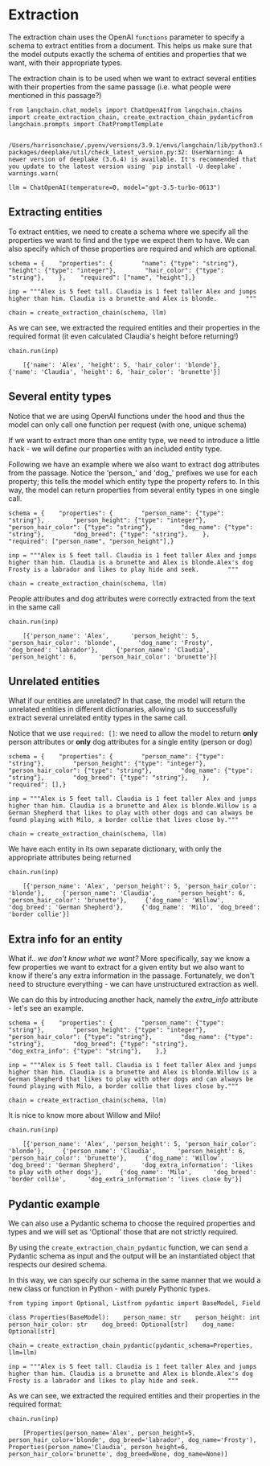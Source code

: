 Extraction
==========

The extraction chain uses the OpenAI `functions` parameter to specify a schema to extract entities from a document. This helps us make sure that the model outputs exactly the schema of entities and properties that we want, with their appropriate types.

The extraction chain is to be used when we want to extract several entities with their properties from the same passage (i.e. what people were mentioned in this passage?)

    from langchain.chat_models import ChatOpenAIfrom langchain.chains import create_extraction_chain, create_extraction_chain_pydanticfrom langchain.prompts import ChatPromptTemplate

        /Users/harrisonchase/.pyenv/versions/3.9.1/envs/langchain/lib/python3.9/site-packages/deeplake/util/check_latest_version.py:32: UserWarning: A newer version of deeplake (3.6.4) is available. It's recommended that you update to the latest version using `pip install -U deeplake`.      warnings.warn(

    llm = ChatOpenAI(temperature=0, model="gpt-3.5-turbo-0613")

Extracting entities[](#extracting-entities "Direct link to Extracting entities")
---------------------------------------------------------------------------------

To extract entities, we need to create a schema where we specify all the properties we want to find and the type we expect them to have. We can also specify which of these properties are required and which are optional.

    schema = {    "properties": {        "name": {"type": "string"},        "height": {"type": "integer"},        "hair_color": {"type": "string"},    },    "required": ["name", "height"],}

    inp = """Alex is 5 feet tall. Claudia is 1 feet taller Alex and jumps higher than him. Claudia is a brunette and Alex is blonde.        """

    chain = create_extraction_chain(schema, llm)

As we can see, we extracted the required entities and their properties in the required format (it even calculated Claudia's height before returning!)

    chain.run(inp)

        [{'name': 'Alex', 'height': 5, 'hair_color': 'blonde'},     {'name': 'Claudia', 'height': 6, 'hair_color': 'brunette'}]

Several entity types[](#several-entity-types "Direct link to Several entity types")
------------------------------------------------------------------------------------

Notice that we are using OpenAI functions under the hood and thus the model can only call one function per request (with one, unique schema)

If we want to extract more than one entity type, we need to introduce a little hack - we will define our properties with an included entity type.

Following we have an example where we also want to extract dog attributes from the passage. Notice the 'person_' and 'dog_' prefixes we use for each property; this tells the model which entity type the property refers to. In this way, the model can return properties from several entity types in one single call.

    schema = {    "properties": {        "person_name": {"type": "string"},        "person_height": {"type": "integer"},        "person_hair_color": {"type": "string"},        "dog_name": {"type": "string"},        "dog_breed": {"type": "string"},    },    "required": ["person_name", "person_height"],}

    inp = """Alex is 5 feet tall. Claudia is 1 feet taller Alex and jumps higher than him. Claudia is a brunette and Alex is blonde.Alex's dog Frosty is a labrador and likes to play hide and seek.        """

    chain = create_extraction_chain(schema, llm)

People attributes and dog attributes were correctly extracted from the text in the same call

    chain.run(inp)

        [{'person_name': 'Alex',      'person_height': 5,      'person_hair_color': 'blonde',      'dog_name': 'Frosty',      'dog_breed': 'labrador'},     {'person_name': 'Claudia',      'person_height': 6,      'person_hair_color': 'brunette'}]

Unrelated entities[](#unrelated-entities "Direct link to Unrelated entities")
------------------------------------------------------------------------------

What if our entities are unrelated? In that case, the model will return the unrelated entities in different dictionaries, allowing us to successfully extract several unrelated entity types in the same call.

Notice that we use `required: []`: we need to allow the model to return **only** person attributes or **only** dog attributes for a single entity (person or dog)

    schema = {    "properties": {        "person_name": {"type": "string"},        "person_height": {"type": "integer"},        "person_hair_color": {"type": "string"},        "dog_name": {"type": "string"},        "dog_breed": {"type": "string"},    },    "required": [],}

    inp = """Alex is 5 feet tall. Claudia is 1 feet taller Alex and jumps higher than him. Claudia is a brunette and Alex is blonde.Willow is a German Shepherd that likes to play with other dogs and can always be found playing with Milo, a border collie that lives close by."""

    chain = create_extraction_chain(schema, llm)

We have each entity in its own separate dictionary, with only the appropriate attributes being returned

    chain.run(inp)

        [{'person_name': 'Alex', 'person_height': 5, 'person_hair_color': 'blonde'},     {'person_name': 'Claudia',      'person_height': 6,      'person_hair_color': 'brunette'},     {'dog_name': 'Willow', 'dog_breed': 'German Shepherd'},     {'dog_name': 'Milo', 'dog_breed': 'border collie'}]

Extra info for an entity[](#extra-info-for-an-entity "Direct link to Extra info for an entity")
------------------------------------------------------------------------------------------------

What if.. _we don't know what we want?_ More specifically, say we know a few properties we want to extract for a given entity but we also want to know if there's any extra information in the passage. Fortunately, we don't need to structure everything - we can have unstructured extraction as well.

We can do this by introducing another hack, namely the _extra\_info_ attribute - let's see an example.

    schema = {    "properties": {        "person_name": {"type": "string"},        "person_height": {"type": "integer"},        "person_hair_color": {"type": "string"},        "dog_name": {"type": "string"},        "dog_breed": {"type": "string"},        "dog_extra_info": {"type": "string"},    },}

    inp = """Alex is 5 feet tall. Claudia is 1 feet taller Alex and jumps higher than him. Claudia is a brunette and Alex is blonde.Willow is a German Shepherd that likes to play with other dogs and can always be found playing with Milo, a border collie that lives close by."""

    chain = create_extraction_chain(schema, llm)

It is nice to know more about Willow and Milo!

    chain.run(inp)

        [{'person_name': 'Alex', 'person_height': 5, 'person_hair_color': 'blonde'},     {'person_name': 'Claudia',      'person_height': 6,      'person_hair_color': 'brunette'},     {'dog_name': 'Willow',      'dog_breed': 'German Shepherd',      'dog_extra_information': 'likes to play with other dogs'},     {'dog_name': 'Milo',      'dog_breed': 'border collie',      'dog_extra_information': 'lives close by'}]

Pydantic example[](#pydantic-example "Direct link to Pydantic example")
------------------------------------------------------------------------

We can also use a Pydantic schema to choose the required properties and types and we will set as 'Optional' those that are not strictly required.

By using the `create_extraction_chain_pydantic` function, we can send a Pydantic schema as input and the output will be an instantiated object that respects our desired schema.

In this way, we can specify our schema in the same manner that we would a new class or function in Python - with purely Pythonic types.

    from typing import Optional, Listfrom pydantic import BaseModel, Field

    class Properties(BaseModel):    person_name: str    person_height: int    person_hair_color: str    dog_breed: Optional[str]    dog_name: Optional[str]

    chain = create_extraction_chain_pydantic(pydantic_schema=Properties, llm=llm)

    inp = """Alex is 5 feet tall. Claudia is 1 feet taller Alex and jumps higher than him. Claudia is a brunette and Alex is blonde.Alex's dog Frosty is a labrador and likes to play hide and seek.        """

As we can see, we extracted the required entities and their properties in the required format:

    chain.run(inp)

        [Properties(person_name='Alex', person_height=5, person_hair_color='blonde', dog_breed='labrador', dog_name='Frosty'),     Properties(person_name='Claudia', person_height=6, person_hair_color='brunette', dog_breed=None, dog_name=None)]